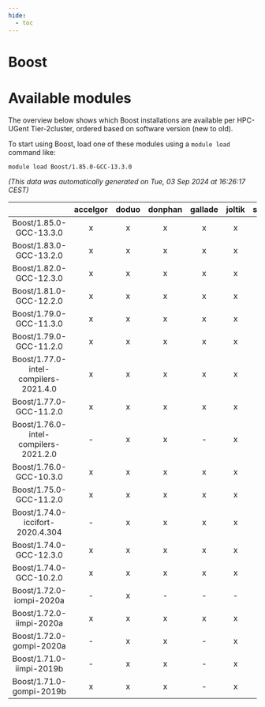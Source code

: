 ```yaml
---
hide:
  - toc
---
```


Boost
=====

# Available modules


The overview below shows which Boost installations are available per HPC-UGent Tier-2cluster, ordered based on software version (new to old).

To start using Boost, load one of these modules using a `module load` command like:

```shell
module load Boost/1.85.0-GCC-13.3.0
```

*(This data was automatically generated on Tue, 03 Sep 2024 at 16:26:17 CEST)*  

| |accelgor|doduo|donphan|gallade|joltik|shinx|skitty|
| :---: | :---: | :---: | :---: | :---: | :---: | :---: | :---: |
|Boost/1.85.0-GCC-13.3.0|x|x|x|x|x|x|x|
|Boost/1.83.0-GCC-13.2.0|x|x|x|x|x|x|x|
|Boost/1.82.0-GCC-12.3.0|x|x|x|x|x|x|x|
|Boost/1.81.0-GCC-12.2.0|x|x|x|x|x|x|x|
|Boost/1.79.0-GCC-11.3.0|x|x|x|x|x|-|x|
|Boost/1.79.0-GCC-11.2.0|x|x|x|x|x|-|x|
|Boost/1.77.0-intel-compilers-2021.4.0|x|x|x|x|x|-|x|
|Boost/1.77.0-GCC-11.2.0|x|x|x|x|x|-|x|
|Boost/1.76.0-intel-compilers-2021.2.0|-|x|x|-|x|-|x|
|Boost/1.76.0-GCC-10.3.0|x|x|x|x|x|-|x|
|Boost/1.75.0-GCC-11.2.0|x|x|x|x|x|-|x|
|Boost/1.74.0-iccifort-2020.4.304|-|x|x|x|x|-|x|
|Boost/1.74.0-GCC-12.3.0|x|x|x|x|x|x|x|
|Boost/1.74.0-GCC-10.2.0|x|x|x|x|x|-|x|
|Boost/1.72.0-iompi-2020a|-|x|-|-|-|-|-|
|Boost/1.72.0-iimpi-2020a|x|x|x|x|x|-|x|
|Boost/1.72.0-gompi-2020a|-|x|x|-|x|-|x|
|Boost/1.71.0-iimpi-2019b|-|x|x|-|x|-|x|
|Boost/1.71.0-gompi-2019b|x|x|x|-|x|-|x|
